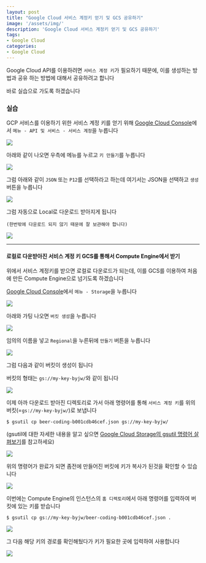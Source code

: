 ```yaml
---
layout: post
title: "Google Cloud 서비스 계정키 얻기 및 GCS 공유하기"
image: '/assets/img/'
description: 'Google Cloud 서비스 계정키 얻기 및 GCS 공유하기'
tags:
- Google Cloud
categories:
- Google Cloud
---
```


Google Cloud API를 이용하려면 `서비스 계정 키`가 필요하기 때문에, 이를 생성하는 방법과 공유 하는 방법에 대해서
공유하려고 합니다

바로 실습으로 가도록 하겠습니다

### 실습

GCP 서비스를 이용하기 위한 서비스 계정 키를 얻기 위해 [Google Cloud Console](http://console.cloud.google.com)에서
 `메뉴 - API 및 서비스 - 서비스 계정`을 누릅니다

![](https://cdn-images-1.medium.com/max/2000/1*4-ZoTgS8yilA_0Gskcg_Yg.png)

아래와 같이 나오면 우측에 메뉴를 누르고 `키 만들기`를 누릅니다

![](https://cdn-images-1.medium.com/max/2000/1*VsgBvxgCVepRa4JuxOyo9A.png)

그럼 아래와 같이 `JSON` 또는 `P12`를 선택하라고 하는데 여기서는 JSON을 선택하고 `생성` 버튼을 누릅니다

![](https://cdn-images-1.medium.com/max/2000/1*PDkxgzEXHL2Dczop6thgqw.png)

그럼 자동으로 Local로 다운로드 받아지게 됩니다

`(한번밖에 다운로드 되지 않기 때문에 잘 보관해야 합니다)`

![](https://cdn-images-1.medium.com/max/1200/1*9J42lsbpxj98C2lS3MOPtQ.png)

---

#### 로컬로 다운받아진 서비스 계정 키 GCS를 통해서 Compute Engine에서 받기

위에서 서비스 계정키를 받으면 로컬로 다운로드가 되는데, 이를 GCS를 이용하여 처음에 만든 Compute Engine으로 넘기도록 하겠습니다

[Google Cloud Console](http://console.cloud.google.com)에서 `메뉴 - Storage`을 누릅니다

![](https://cdn-images-1.medium.com/max/2000/1*8BSISu9jyfVNfgcVyF32dw.png)

아래와 가팅 나오면 `버킷 생성`을 누릅니다

![](https://cdn-images-1.medium.com/max/2000/1*oDj9sG0nEJQUKxfr-DD71Q.png)

임의의 이름을 넣고 `Regional`을 누른뒤에 `만들기` 버튼을 누릅니다

![](https://cdn-images-1.medium.com/max/1600/1*Ui45VI3WQDDACB4H39zCRg.png)

그럼 다음과 같이 버킷이 생성이 됩니다

버킷의 형태는 `gs://my-key-byjw/`와 같이 됩니다

![](https://cdn-images-1.medium.com/max/1200/1*WbM_xMi_8j1e3ZUfy6qmww.png)

이제 아까 다운로드 받아진 디렉토리로 가서 아래 명령어를 통해 `서비스 계정 키`를 위의 버킷(=`gs://my-key-byjw/`)로 보냅니다

`$ gsutil cp beer-coding-b001cdb46cef.json gs://my-key-byjw/`

(gsutil에 대한 자세한 내용을 알고 싶으면 [Google Cloud Storage의 gsutil 명령어 살펴보기](https://jungwoon.github.io/bigquery/2017/10/28/gcs-gsutil/)를 참고하세요)

![](https://cdn-images-1.medium.com/max/2000/1*xlhLTbcQ1Paj8KHufqwWyA.png)

위의 명령어가 완료가 되면 좀전에 만들어진 버킷에 키가 복사가 된것을 확인할 수 있습니다

![](https://cdn-images-1.medium.com/max/2000/1*j0cQ5Om5ZO5CZh5LC64TJA.png)

이번에는 Compute Engine의 인스턴스의 `홈 디렉토리`에서 아래 명령어를 입력하여 버킷에 있는 키를 받습니다

`$ gsutil cp gs://my-key-byjw/beer-coding-b001cdb46cef.json .`

![](https://cdn-images-1.medium.com/max/2000/1*mxKbd5sowOYxnwNT9jZoPg.png)

그 다음 해당 키의 경로를 확인해뒀다가 키가 필요한 곳에 입력하여 사용합니다

![](https://cdn-images-1.medium.com/max/1200/1*ZORWDug3gCiOUIZlv5ApXw.png)